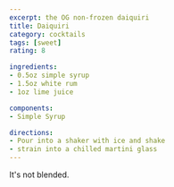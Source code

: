 ```yaml
---
excerpt: the OG non-frozen daiquiri
title: Daiquiri
category: cocktails
tags: [sweet]
rating: 8

ingredients:
- 0.5oz simple syrup
- 1.5oz white rum
- 1oz lime juice

components:
- Simple Syrup

directions:
- Pour into a shaker with ice and shake
- strain into a chilled martini glass
---
```


It's not blended.